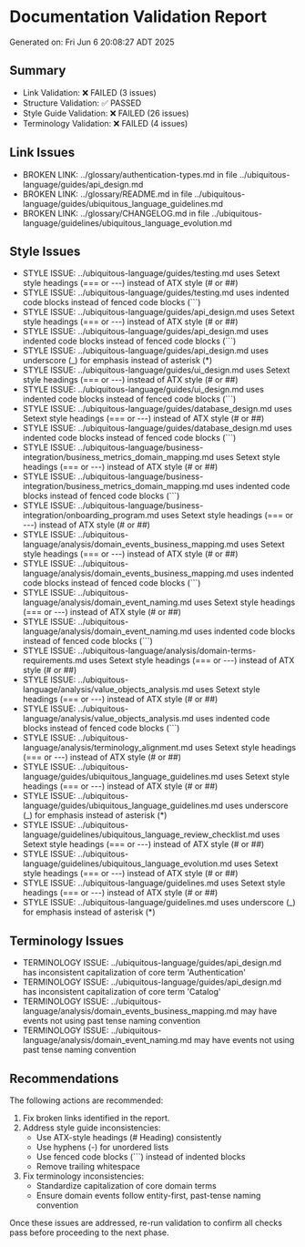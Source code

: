# Documentation Validation Report

Generated on: Fri Jun  6 20:08:27 ADT 2025

## Summary

* Link Validation: ❌ FAILED (3 issues)
* Structure Validation: ✅ PASSED
* Style Guide Validation: ❌ FAILED (26 issues)
* Terminology Validation: ❌ FAILED (4 issues)

## Link Issues

* BROKEN LINK: ../glossary/authentication-types.md in file ../ubiquitous-language/guides/api_design.md
* BROKEN LINK: ../glossary/README.md in file ../ubiquitous-language/guides/ubiquitous_language_guidelines.md
* BROKEN LINK: ../glossary/CHANGELOG.md in file ../ubiquitous-language/guidelines/ubiquitous_language_evolution.md

## Style Issues

* STYLE ISSUE: ../ubiquitous-language/guides/testing.md uses Setext style headings (=== or ---) instead of ATX style (# or ##)
* STYLE ISSUE: ../ubiquitous-language/guides/testing.md uses indented code blocks instead of fenced code blocks (```)
* STYLE ISSUE: ../ubiquitous-language/guides/api_design.md uses Setext style headings (=== or ---) instead of ATX style (# or ##)
* STYLE ISSUE: ../ubiquitous-language/guides/api_design.md uses indented code blocks instead of fenced code blocks (```)
* STYLE ISSUE: ../ubiquitous-language/guides/api_design.md uses underscore (_) for emphasis instead of asterisk (*)
* STYLE ISSUE: ../ubiquitous-language/guides/ui_design.md uses Setext style headings (=== or ---) instead of ATX style (# or ##)
* STYLE ISSUE: ../ubiquitous-language/guides/ui_design.md uses indented code blocks instead of fenced code blocks (```)
* STYLE ISSUE: ../ubiquitous-language/guides/database_design.md uses Setext style headings (=== or ---) instead of ATX style (# or ##)
* STYLE ISSUE: ../ubiquitous-language/guides/database_design.md uses indented code blocks instead of fenced code blocks (```)
* STYLE ISSUE: ../ubiquitous-language/business-integration/business_metrics_domain_mapping.md uses Setext style headings (=== or ---) instead of ATX style (# or ##)
* STYLE ISSUE: ../ubiquitous-language/business-integration/business_metrics_domain_mapping.md uses indented code blocks instead of fenced code blocks (```)
* STYLE ISSUE: ../ubiquitous-language/business-integration/onboarding_program.md uses Setext style headings (=== or ---) instead of ATX style (# or ##)
* STYLE ISSUE: ../ubiquitous-language/analysis/domain_events_business_mapping.md uses Setext style headings (=== or ---) instead of ATX style (# or ##)
* STYLE ISSUE: ../ubiquitous-language/analysis/domain_events_business_mapping.md uses indented code blocks instead of fenced code blocks (```)
* STYLE ISSUE: ../ubiquitous-language/analysis/domain_event_naming.md uses Setext style headings (=== or ---) instead of ATX style (# or ##)
* STYLE ISSUE: ../ubiquitous-language/analysis/domain_event_naming.md uses indented code blocks instead of fenced code blocks (```)
* STYLE ISSUE: ../ubiquitous-language/analysis/domain-terms-requirements.md uses Setext style headings (=== or ---) instead of ATX style (# or ##)
* STYLE ISSUE: ../ubiquitous-language/analysis/value_objects_analysis.md uses Setext style headings (=== or ---) instead of ATX style (# or ##)
* STYLE ISSUE: ../ubiquitous-language/analysis/value_objects_analysis.md uses indented code blocks instead of fenced code blocks (```)
* STYLE ISSUE: ../ubiquitous-language/analysis/terminology_alignment.md uses Setext style headings (=== or ---) instead of ATX style (# or ##)
* STYLE ISSUE: ../ubiquitous-language/guides/ubiquitous_language_guidelines.md uses Setext style headings (=== or ---) instead of ATX style (# or ##)
* STYLE ISSUE: ../ubiquitous-language/guides/ubiquitous_language_guidelines.md uses underscore (_) for emphasis instead of asterisk (*)
* STYLE ISSUE: ../ubiquitous-language/guidelines/ubiquitous_language_review_checklist.md uses Setext style headings (=== or ---) instead of ATX style (# or ##)
* STYLE ISSUE: ../ubiquitous-language/guidelines/ubiquitous_language_evolution.md uses Setext style headings (=== or ---) instead of ATX style (# or ##)
* STYLE ISSUE: ../ubiquitous-language/guidelines.md uses Setext style headings (=== or ---) instead of ATX style (# or ##)
* STYLE ISSUE: ../ubiquitous-language/guidelines.md uses underscore (_) for emphasis instead of asterisk (*)

## Terminology Issues

* TERMINOLOGY ISSUE: ../ubiquitous-language/guides/api_design.md has inconsistent capitalization of core term 'Authentication'
* TERMINOLOGY ISSUE: ../ubiquitous-language/guides/api_design.md has inconsistent capitalization of core term 'Catalog'
* TERMINOLOGY ISSUE: ../ubiquitous-language/analysis/domain_events_business_mapping.md may have events not using past tense naming convention
* TERMINOLOGY ISSUE: ../ubiquitous-language/analysis/domain_event_naming.md may have events not using past tense naming convention

## Recommendations

The following actions are recommended:

1. Fix broken links identified in the report.
2. Address style guide inconsistencies:
   * Use ATX-style headings (# Heading) consistently
   * Use hyphens (-) for unordered lists
   * Use fenced code blocks (```) instead of indented blocks
   * Remove trailing whitespace
3. Fix terminology inconsistencies:
   * Standardize capitalization of core domain terms
   * Ensure domain events follow entity-first, past-tense naming convention

Once these issues are addressed, re-run validation to confirm all checks pass before proceeding to the next phase.
